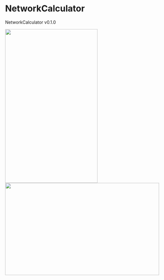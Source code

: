 # NetworkCalculator
NetworkCalculator v0.1.0

<img src="https://user-images.githubusercontent.com/67222557/95680470-0b65ce80-0c15-11eb-920b-77de1d4cbbc6.jpg" width="300" height="500"></img>
<img src="https://user-images.githubusercontent.com/67222557/95680471-0c96fb80-0c15-11eb-9e18-0379b196de4e.jpg" width="500" height="300"></img>
